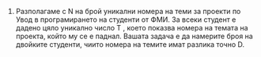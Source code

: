 1. Разполагаме с N на брой уникални номера на теми за проекти по Увод в програмирането на студенти от ФМИ. За всеки 
   студент е дадено цяло уникално число T , което показва номера на темата на проекта, който му се е паднал. Вашата 
   задача е да намерите броя на двойките студенти, чиито номера на темите имат разлика точно D.
